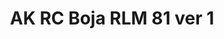 ---
layout: product
title: "AK RC Boja RLM 81 ver 1"
price: "330" 
desc: "Acrylic Laquer 10mL"
img_path: "/assets/img/RC323.jpg"
brand: "AK "
available: true
special_offer: false
new: false
soon: false
cat: "020000"
subcat: "020200"
subsubcat: "020201"
sifra: "RC323"
popular: false
---